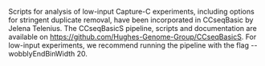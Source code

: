 Scripts for analysis of low-input Capture-C experiments, including options for stringent duplicate removal, have been incorporated in CCseqBasic by Jelena Telenius. The CCseqBasicS pipeline, scripts and documentation are available on https://github.com/Hughes-Genome-Group/CCseqBasicS. For low-input experiments, we recommend running the pipeline with the flag --wobblyEndBinWidth 20. 
